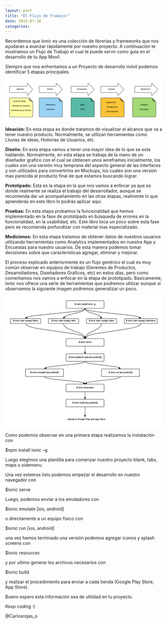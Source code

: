```yaml
---
layout: post
title: "El Flujo de Trabajo!"
date: 2015-07-30  
categories:
---
```

Recordemos que Ionic es una colección de librerías y frameworks que nos ayudaran a avanzar rápidamente por nuestro proyecto. A continuación te mostramos un Flujo de Trabajo el cual te puede servir como guía en el desarrollo de tu App Movíl.

Siempre que nos enfrentamos a un Proyecto de desarrollo móvil podemos identificar 5 etapas principales.

<img src="/images/procesocompleto.png" />

**Ideación:** En esta etapa es donde tratamos de visualizar el alcance que va a tener nuestro producto.  Normalmente, se utilizan herramientas como Lluvias de ideas,  Historias de Usuarios, etc.

**Diseño:** En esta etapa vamos a tener una mayor idea de lo que se esta hablando. Normalmente, en esta etapa se trabaja de la mano de un diseñador grafico con el cual se obtienen unos wireframes inicialmente, los cuales son una versión muy temprana del aspecto general de las interfaces y son utilizados para convertirlos en Mockups, los cuales son una versión mas parecida al producto final de que estamos buscando lograr.

**Prototipado:** Esta es la etapa en la que nos vamos a enfocar ya que es donde realmente se realiza el trabajo del desarrollador, aunque se recomienda dar un acompañamiento en  las otras etapas, realmente lo que aprenderás en este libro lo podrás aplicar aquí.

**Pruebas:** En esta etapa probamos la funcionalidad que hemos implementado en la fase de prototipado en búsqueda de errores en la funcionalidad, en la usabilidad, etc. Este libro toca un poco sobre esta fase pero se recomienda profundizar con material mas especializado.

**Mediciones:**  En esta etapa tratamos de obtener datos de nuestros usuarios utilizando herramientas como Analytics implementados en nuestra App y Encuestas para nuestro usuarios. De esta manera podemos tomar decisiones sobre que características agregar, eliminar y mejorar.

El proceso explicado anteriormente es un flujo genérico el cual es muy común observar en equipos de trabajo (Gerentes de Productos, Desarrolladores, Diseñadores Graficos, etc) en estos días, pero como comentamos nos vamos a enfocar en la etapa de prototipado. Basicamente, Ionic nos ofrece una serie de herramientas que podremos utilizar aunque si observamos la siguiente imagen podremos generalizar un poco.

<img src="/images/workflow.png" />

Como podemos observar en una primera etapa realizamos la instalación con

$npm install ionic –g

Luego elegimos una plantilla para comenzar nuestro proyecto blank, tabs, maps o sidemenu.

Una vez estemos listo podemos empezar el desarrollo en nuestro navegador con

$ionic serve

Luego, podemos enviar a los emuladores con

$ionic emulate [ios, android]

o directamente a un equipo físico con

$ionic run [ios, android]

una vez hemos terminado una versión podemos agregar iconos y splash screens con

$ionic resources

y por ultimo generar los archivos necesarios con

$ionic build

y realizar el procedimiento para enviar a cada tienda (Google Play Store, App Store).

Bueno espero esta información sea de utilidad en tu proyecto.

*Keep coding* :)

@Carlosrojas_o
